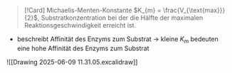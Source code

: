 >[!Card] Michaelis-Menten-Konstante
>$K_{m} = \frac{V_{\text{max}}}{2}$, Substratkonzentration bei der die Hälfte der maximalen Reaktionsgeschwindigkeit erreicht ist.
<!--SR:!2025-07-29,29,270-->

- beschreibt Affinität des Enzyms zum Substrat
-> kleine $K_{m}$ bedeuten eine hohe Affinität des Enzyms zum Substrat

![[Drawing 2025-06-09 11.31.05.excalidraw]]
